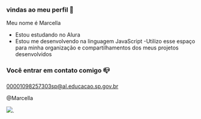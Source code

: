 ### vindas ao meu perfil 💙

Meu nome é Marcella

- Estou estudando no Alura
- Estou me desenvolvendo na linguagem JavaScript
-Utilizo esse espaço para minha organização e compartilhamentos dos meus projetos desenvolvidos

### Você entrar em contato comigo 📪

00001098257303sp@al.educacao.sp.gov.br

@Marcella

![](https://media1.tenor.com/m/zQd2pjMQl9YAAAAC/shreks-meme.gif).
